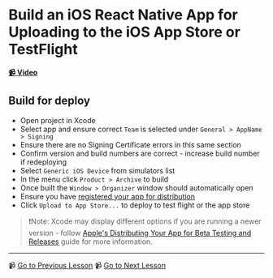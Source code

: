# Build an iOS React Native App for Uploading to the iOS App Store or TestFlight

**[📹 Video](https://egghead.io/lessons/react-native-build-an-ios-react-native-app-for-uploading-to-the-ios-app-store-or-testflight)**

## Build for deploy

- Open project in Xcode
- Select app and ensure correct `Team` is selected under `General > AppName > Signing`
- Ensure there are no Signing Certificate errors in this same section
- Confirm version and build numbers are correct - increase build number if redeploying
- Select `Generic iOS Device` from simulators list
- In the menu click `Product > Archive` to build
- Once built the `Window > Organizer` window should automatically open
- Ensure you have [registered your app for distribution](https://developer.apple.com/documentation/xcode/distributing_your_app_for_beta_testing_and_releases)
- Click `Upload to App Store...` to deploy to test flight or the app store

> ❗Note: Xcode may display different options if you are running a newer version - follow [Apple's Distributing Your App for Beta Testing and Releases](https://developer.apple.com/documentation/xcode/distributing_your_app_for_beta_testing_and_releases) guide for more information.

---

📹 [Go to Previous Lesson](https://egghead.io/lessons/react-native-run-a-react-native-app-on-an-android-device)
📹 [Go to Next Lesson](https://egghead.io/lessons/react-native-build-an-android-react-native-app-for-the-google-play-store-or-for-ad-hoc-distribution)
